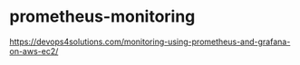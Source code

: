 # prometheus-monitoring

https://devops4solutions.com/monitoring-using-prometheus-and-grafana-on-aws-ec2/